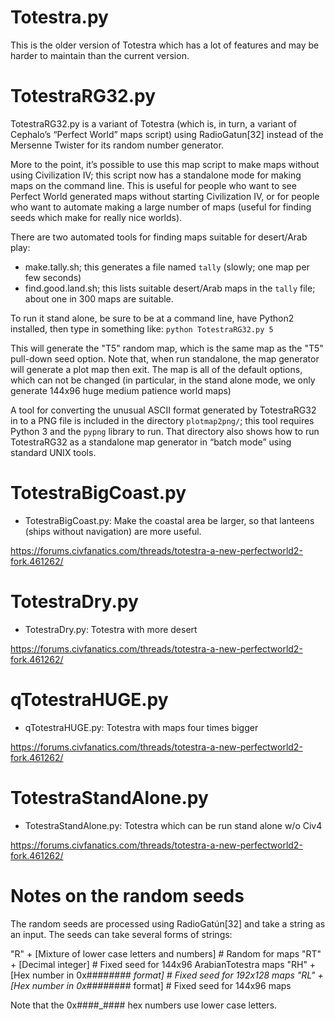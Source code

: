 # Totestra.py

This is the older version of Totestra which has a lot of features and
may be harder to maintain than the current version.

# TotestraRG32.py

TotestraRG32.py is a variant of Totestra (which is, in turn, a variant of
Cephalo’s “Perfect World” maps script) using RadioGatun[32] instead of 
the Mersenne Twister for its random number generator.

More to the point, it’s possible to use this map script to make maps
without using Civilization IV; this script now has a standalone mode 
for making maps on the command line.  This is useful for people who
want to see Perfect World generated maps without starting Civilization IV,
or for people who want to automate making a large number of maps (useful
for finding seeds which make for really nice worlds).

There are two automated tools for finding maps suitable for desert/Arab
play:

- make.tally.sh; this generates a file named `tally` (slowly; one map per
  few seconds)
- find.good.land.sh; this lists suitable desert/Arab maps in the `tally` file;
  about one in 300 maps are suitable.

To run it stand alone, be sure to be at a command line, have Python2
installed, then type in something like: `python TotestraRG32.py 5`

This will generate the "T5" random map, which is the same map as the
"T5" pull-down seed option. Note that, when run standalone, the map
generator will generate a plot map then exit. The map is all of the
default options, which can not be changed (in particular, in the stand
alone mode, we only generate 144x96 huge medium patience world maps)

A tool for converting the unusual ASCII format generated by TotestraRG32
in to a PNG file is included in the directory `plotmap2png/`; this tool
requires Python 3 and the `pypng` library to run.  That directory
also shows how to run TotestraRG32 as a standalone map generator in
“batch mode” using standard UNIX tools.

# TotestraBigCoast.py

* TotestraBigCoast.py: Make the coastal area be larger, so that lanteens
  (ships without navigation) are more useful.

https://forums.civfanatics.com/threads/totestra-a-new-perfectworld2-fork.461262/

# TotestraDry.py

* TotestraDry.py: Totestra with more desert

https://forums.civfanatics.com/threads/totestra-a-new-perfectworld2-fork.461262/

# qTotestraHUGE.py

* qTotestraHUGE.py: Totestra with maps four times bigger

https://forums.civfanatics.com/threads/totestra-a-new-perfectworld2-fork.461262/

# TotestraStandAlone.py

* TotestraStandAlone.py: Totestra which can be run stand alone w/o Civ4

https://forums.civfanatics.com/threads/totestra-a-new-perfectworld2-fork.461262/

# Notes on the random seeds

The random seeds are processed using RadioGatún[32] and take a string as
an input. The seeds can take several forms of strings:

"R" + [Mixture of lower case letters and numbers] # Random for maps
"RT" + [Decimal integer] # Fixed seed for 144x96 ArabianTotestra maps
"RH" + [Hex number in 0x####_#### format] # Fixed seed for 192x128 maps
"RL" + [Hex number in 0x####_#### format] # Fixed seed for 144x96 maps

Note that the 0x####_#### hex numbers use lower case letters.

